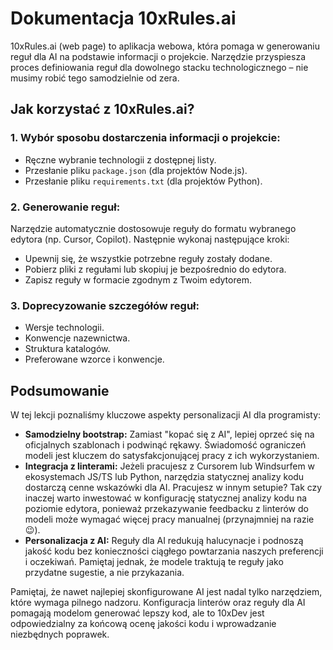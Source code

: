 # Dokumentacja 10xRules.ai

10xRules.ai (web page) to aplikacja webowa, która pomaga w generowaniu reguł dla AI na podstawie informacji o projekcie. Narzędzie przyspiesza proces definiowania reguł dla dowolnego stacku technologicznego – nie musimy robić tego samodzielnie od zera.

## Jak korzystać z 10xRules.ai?

### 1. Wybór sposobu dostarczenia informacji o projekcie:
- Ręczne wybranie technologii z dostępnej listy.
- Przesłanie pliku `package.json` (dla projektów Node.js).
- Przesłanie pliku `requirements.txt` (dla projektów Python).

### 2. Generowanie reguł:
Narzędzie automatycznie dostosowuje reguły do formatu wybranego edytora (np. Cursor, Copilot). Następnie wykonaj następujące kroki:
- Upewnij się, że wszystkie potrzebne reguły zostały dodane.
- Pobierz pliki z regułami lub skopiuj je bezpośrednio do edytora.
- Zapisz reguły w formacie zgodnym z Twoim edytorem.

### 3. Doprecyzowanie szczegółów reguł:
- Wersje technologii.
- Konwencje nazewnictwa.
- Struktura katalogów.
- Preferowane wzorce i konwencje.

## Podsumowanie

W tej lekcji poznaliśmy kluczowe aspekty personalizacji AI dla programisty:

- **Samodzielny bootstrap:** Zamiast "kopać się z AI", lepiej oprzeć się na oficjalnych szablonach i podwinąć rękawy. Świadomość ograniczeń modeli jest kluczem do satysfakcjonującej pracy z ich wykorzystaniem.
- **Integracja z linterami:** Jeżeli pracujesz z Cursorem lub Windsurfem w ekosystemach JS/TS lub Python, narzędzia statycznej analizy kodu dostarczą cenne wskazówki dla AI. Pracujesz w innym setupie? Tak czy inaczej warto inwestować w konfigurację statycznej analizy kodu na poziomie edytora, ponieważ przekazywanie feedbacku z linterów do modeli może wymagać więcej pracy manualnej (przynajmniej na razie 😉).
- **Personalizacja z AI:** Reguły dla AI redukują halucynacje i podnoszą jakość kodu bez konieczności ciągłego powtarzania naszych preferencji i oczekiwań. Pamiętaj jednak, że modele traktują te reguły jako przydatne sugestie, a nie przykazania.

Pamiętaj, że nawet najlepiej skonfigurowane AI jest nadal tylko narzędziem, które wymaga pilnego nadzoru. Konfiguracja linterów oraz reguły dla AI pomagają modelom generować lepszy kod, ale to 10xDev jest odpowiedzialny za końcową ocenę jakości kodu i wprowadzanie niezbędnych poprawek.